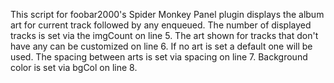 This script for foobar2000's Spider Monkey Panel plugin displays the album art for current track followed by any enqueued.
The number of displayed tracks is set via the imgCount on line 5.
The art shown for tracks that don't have any can be customized on line 6. If no art is set a default one will be used.
The spacing between arts is set via spacing on line 7.
Background color is set via bgCol on line 8.